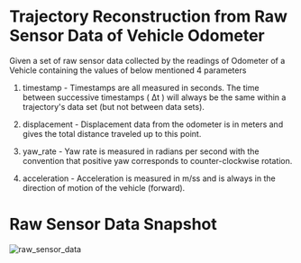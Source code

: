# Trajectory Reconstruction from Raw Sensor Data of Vehicle Odometer

Given a set of raw sensor data collected by the readings of Odometer of a Vehicle containing the values of below mentioned 4 parameters

1) timestamp - Timestamps are all measured in seconds. The time between successive timestamps ( Δt ) will always be the same within a trajectory's data set (but not between data sets).

2) displacement - Displacement data from the odometer is in meters and gives the total distance traveled up to this point.

3) yaw_rate - Yaw rate is measured in radians per second with the convention that positive yaw corresponds to counter-clockwise rotation.

4) acceleration - Acceleration is measured in  m/ss  and is always in the direction of motion of the vehicle (forward).

# Raw Sensor Data Snapshot

![raw_sensor_data](https://user-images.githubusercontent.com/25223180/46579149-8b0aa280-ca29-11e8-808a-50228226a135.PNG)
